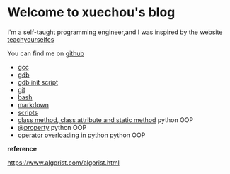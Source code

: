 # Welcome to xuechou's blog

I'm a self-taught programming engineer,and I was inspired by the website [teachyourselfcs](https://teachyourselfcs.com/)

You can find me on [github](https://github.com/xuechou)

- [gcc](./gcc/index.md)
- [gdb](./gdb.md)
- [gdb init script](./gdb.init.script.md)
- [git](./git.md)
- [bash](./bash.md)
- [markdown](./markdown-cheat-sheet.md)
- [scripts](./script/index.md)
- [class method, class attribute and static method](./script/specialMethodsInPython.md) python OOP
- [@property](./script/propertyPython.md) python OOP
- [operator overloading in python](./script/DunderMethods.md) python OOP

**reference**

https://www.algorist.com/algorist.html

